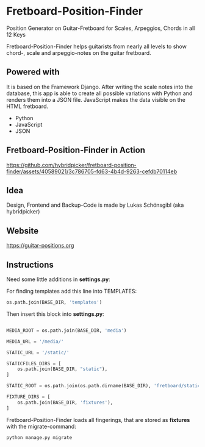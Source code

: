 # Fretboard-Position-Finder
Position Generator on Guitar-Fretboard for Scales, Arpeggios, Chords in all 12 Keys

Fretboard-Position-Finder helps guitarists from nearly all levels to show chord-, scale and arpeggio-notes on the guitar fretboard.

## Powered with

It is based on the Framework Django. After writing the scale notes into the database, this app is able to create all possible variations with Python and renders them into a JSON file. JavaScript makes the data visible on the HTML fretboard.

   - Python
   - JavaScript
   - JSON
   
## Fretboard-Position-Finder in Action
https://github.com/hybridpicker/fretboard-position-finder/assets/40589021/3c786705-fd63-4b4d-9263-cefdb70114eb


## Idea
Design, Frontend and Backup-Code is made by Lukas Schönsgibl (aka hybridpicker)

## Website
https://guitar-positions.org

## Instructions

Need some little additions in **settings.py**:

For finding templates add this line into TEMPLATES:

```python
os.path.join(BASE_DIR, 'templates')
```

Then insert this block into **settings.py**:

```python

MEDIA_ROOT = os.path.join(BASE_DIR, 'media')

MEDIA_URL = '/media/'

STATIC_URL = '/static/'

STATICFILES_DIRS = [
    os.path.join(BASE_DIR, "static"),
]

STATIC_ROOT = os.path.join(os.path.dirname(BASE_DIR), 'fretboard/static_cdn')

FIXTURE_DIRS = [
    os.path.join(BASE_DIR, 'fixtures'),
]
```

Fretboard-Position-Finder loads all fingerings, that are stored as **fixtures** with the migrate-command:
```python
python manage.py migrate
```
